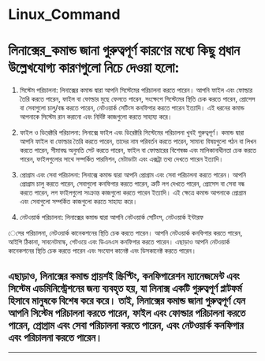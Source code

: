 # Linux_Command
# লিনাক্সের_কমান্ড জানা গুরুত্বপূর্ণ কারণের মধ্যে কিছু প্রধান উল্লেখযোগ্য কারণগুলো নিচে দেওয়া হলো:

1. সিস্টেম পরিচালনা: লিনাক্সের কমান্ড দ্বারা আপনি সিস্টেমের পরিচালনা করতে পারেন। আপনি ফাইল এবং ফোল্ডার তৈরি করতে পারেন, ফাইল বা ফোল্ডার মুছে ফেলতে পারেন, সংক্ষেপে সিস্টেমের স্থিতি চেক করতে পারেন, প্রোসেস বা সেবাগুলো চালু/বন্ধ করতে পারেন, নেটওয়ার্ক সেটিংস কনফিগার করতে পারেন ইত্যাদি। এই ধরনের কমান্ড আপনাকে সিস্টেম রান করানো এবং নির্দিষ্ট কাজগুলো করতে সাহায্য করে।

2. ফাইল ও ডিরেক্টরি পরিচালনা: লিনাক্সে ফাইল এবং ডিরেক্টরি সিস্টেমের পরিচালনা খুবই গুরুত্বপূর্ণ। কমান্ড দ্বারা আপনি ফাইল বা ফোল্ডার তৈরি করতে পারেন, তাদের নাম পরিবর্তন করতে পারেন, সামান্য বিষয়গুলো পঠন বা লিখন করতে পারেন, সীমাবদ্ধ অনুমতি সেট করতে পারেন, ফাইল বা ফোল্ডারের বিশেষজ্ঞ এবং মালিকানাধীনতা চেক করতে পারেন, ফাইলগুলোর সাথে সম্পর্কিত পারমিশন, মেটাডাটা এবং এক্সট্রা তথ্য দেখতে পারেন ইত্যাদি।

3. প্রোগ্রাম এবং সেবা পরিচালনা: লিনাক্সে কমান্ড দ্বারা আপনি প্রোগ্রাম এবং সেবা পরিচালনা করতে পারেন। আপনি প্রোগ্রাম চালু করতে পারেন, সেবাগুলো কনফিগার করতে পারেন, ত্রুটি লগ দেখতে পারেন, প্রোসেস বা সেবা বন্ধ করতে পারেন, লগ ফাইলগুলো সংক্রান্ত কাজগুলো করতে পারেন ইত্যাদি। এই ক্ষেত্রে কমান্ড আপনাকে প্রোগ্রাম এবং সেবাগুলো সম্পর্কিত কাজগুলো করতে সাহায্য করে।

4. নেটওয়ার্ক পরিচালনা: লিনাক্সের কমান্ড দ্বারা আপনি নেটওয়ার্ক সেটিংস, নেটওয়ার্ক ইন্টারফ

েসের পরিচালনা, নেটওয়ার্ক কানেকশনের স্থিতি চেক করতে পারেন। আপনি নেটওয়ার্ক কনফিগার করতে পারেন, আইপি ঠিকানা, সাবনেটমাস্ক, গেটওয়ে এবং ডিএনএস কনফিগার করতে পারেন। এছাড়াও আপনি নেটওয়ার্ক কানেকশনের স্থিতি চেক করতে পারেন এবং সংযোগ কানেক্ট এবং ডিসকানেক্ট করতে পারেন।

এছাড়াও, লিনাক্সের কমান্ড প্রায়শই স্ক্রিপ্টিং, কনফিগারেশন ম্যানেজমেন্ট এবং সিস্টেম এডমিনিস্ট্রেশনের জন্য ব্যবহৃত হয়, যা লিনাক্স একটি গুরুত্বপূর্ণ প্লাটফর্ম হিসাবে মানুষকে বিশেষ করে করে। তাই, লিনাক্সের কমান্ড জানা গুরুত্বপূর্ণ যেন আপনি সিস্টেম পরিচালনা করতে পারেন, ফাইল এবং ফোল্ডার পরিচালনা করতে পারেন, প্রোগ্রাম এবং সেবা পরিচালনা করতে পারেন, এবং নেটওয়ার্ক কনফিগার এবং পরিচালনা করতে পারেন।
----------------------------------------------------------------------------------------------------------------------------------------------------------
----------------------------------------------------------------------------------------------------------------------------------------------------------
